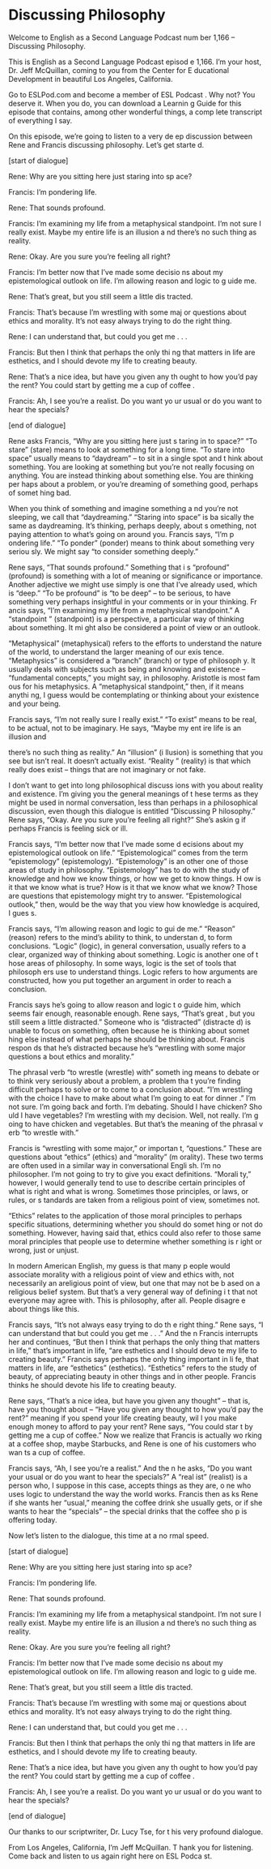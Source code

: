 # Discussing Philosophy

Welcome to English as a Second Language Podcast num ber 1,166 – Discussing Philosophy. 

This is English as a Second Language Podcast episod e 1,166. I’m your host, Dr. Jeff McQuillan, coming to you from the Center for E ducational Development in beautiful Los Angeles, California.  

Go to ESLPod.com and become a member of ESL Podcast . Why not? You deserve it. When you do, you can download a Learnin g Guide for this episode that contains, among other wonderful things, a comp lete transcript of everything I say. 

On this episode, we’re going to listen to a very de ep discussion between Rene and Francis discussing philosophy. Let’s get starte d. 

[start of dialogue] 

Rene: Why are you sitting here just staring into sp ace? 

Francis: I’m pondering life. 

Rene: That sounds profound. 

Francis: I’m examining my life from a metaphysical standpoint. I’m not sure I really exist. Maybe my entire life is an illusion a nd there’s no such thing as reality. 

Rene: Okay. Are you sure you’re feeling all right?  

Francis: I’m better now that I’ve made some decisio ns about my epistemological outlook on life. I’m allowing reason and logic to g uide me. 

Rene: That’s great, but you still seem a little dis tracted. 

Francis: That’s because I’m wrestling with some maj or questions about ethics and morality. It’s not easy always trying to do the  right thing. 

Rene: I can understand that, but could you get me .  . .  

Francis: But then I think that perhaps the only thi ng that matters in life are esthetics, and I should devote my life to creating beauty.  

 Rene: That’s a nice idea, but have you given any th ought to how you’d pay the rent? You could start by getting me a cup of coffee . 

Francis: Ah, I see you’re a realist. Do you want yo ur usual or do you want to hear the specials? 

[end of dialogue] 

Rene asks Francis, “Why are you sitting here just s taring in to space?” “To stare” (stare) means to look at something for a long time.  “To stare into space” usually means to “daydream” – to sit in a single spot and t hink about something. You are looking at something but you’re not really focusing  on anything. You are instead thinking about something else. You are thinking per haps about a problem, or you’re dreaming of something good, perhaps of somet hing bad.  

When you think of something and imagine something a nd you’re not sleeping, we call that “daydreaming.” “Staring into space” is ba sically the same as daydreaming. It’s thinking, perhaps deeply, about s omething, not paying attention to what’s going on around you. Francis says, “I’m p ondering life.” “To ponder” (ponder) means to think about something very seriou sly. We might say “to consider something deeply.”  

Rene says, “That sounds profound.” Something that i s “profound” (profound) is something with a lot of meaning or significance or importance. Another adjective we might use simply is one that I’ve already used, which is “deep.” “To be profound” is “to be deep” – to be serious, to have something very perhaps insightful in your comments or in your thinking. Fr ancis says, “I’m examining my life from a metaphysical standpoint.” A “standpoint ” (standpoint) is a perspective, a particular way of thinking about something. It mi ght also be considered a point of view or an outlook.  

“Metaphysical” (metaphysical) refers to the efforts  to understand the nature of the world, to understand the larger meaning of our exis tence. “Metaphysics” is considered a “branch” (branch) or type of philosoph y. It usually deals with subjects such as being and knowing and existence – “fundamental concepts,” you might say, in philosophy. Aristotle is most fam ous for his metaphysics. A “metaphysical standpoint,” then, if it means anythi ng, I guess would be contemplating or thinking about your existence and your being.  

Francis says, “I’m not really sure I really exist.”  “To exist” means to be real, to be actual, not to be imaginary. He says, “Maybe my ent ire life is an illusion and  

there’s no such thing as reality.” An “illusion” (i llusion) is something that you see but isn’t real. It doesn’t actually exist. “Reality ” (reality) is that which really does exist – things that are not imaginary or not fake.  

I don’t want to get into long philosophical discuss ions with you about reality and existence. I’m giving you the general meanings of t hese terms as they might be used in normal conversation, less than perhaps in a  philosophical discussion, even though this dialogue is entitled “Discussing P hilosophy.” Rene says, “Okay. Are you sure you’re feeling all right?” She’s askin g if perhaps Francis is feeling sick or ill.  

Francis says, “I’m better now that I’ve made some d ecisions about my epistemological outlook on life.” “Epistemological”  comes from the term “epistemology” (epistemology). “Epistemology” is an other one of those areas of study in philosophy. “Epistemology” has to do with the study of knowledge and how we know things, or how we get to know things. H ow is it that we know what is true? How is it that we know what we know? Those  are questions that epistemology might try to answer. “Epistemological outlook,” then, would be the way that you view how knowledge is acquired, I gues s.  

Francis says, “I’m allowing reason and logic to gui de me.” “Reason” (reason) refers to the mind’s ability to think, to understan d, to form conclusions. “Logic” (logic), in general conversation, usually refers to  a clear, organized way of thinking about something. Logic is another one of t hose areas of philosophy. In some ways, logic is the set of tools that philosoph ers use to understand things. Logic refers to how arguments are constructed, how you put together an argument in order to reach a conclusion.  

Francis says he’s going to allow reason and logic t o guide him, which seems fair enough, reasonable enough. Rene says, “That’s great , but you still seem a little distracted.” Someone who is “distracted” (distracte d) is unable to focus on something, often because he is thinking about somet hing else instead of what perhaps he should be thinking about. Francis respon ds that he’s distracted because he’s “wrestling with some major questions a bout ethics and morality.”  

The phrasal verb “to wrestle (wrestle) with” someth ing means to debate or to think very seriously about a problem, a problem tha t you’re finding difficult perhaps to solve or to come to a conclusion about. “I’m wrestling with the choice I have to make about what I’m going to eat for dinner .” I’m not sure. I’m going back and forth. I’m debating. Should I have chicken? Sho uld I have vegetables? I’m wrestling with my decision. Well, not really. I’m g oing to have chicken and vegetables. But that’s the meaning of the phrasal v erb “to wrestle with.”   

 Francis is “wrestling with some major,” or importan t, “questions.” These are questions about “ethics” (ethics) and “morality” (m orality). These two terms are often used in a similar way in conversational Engli sh. I’m no philosopher. I’m not going to try to give you exact definitions. “Morali ty,” however, I would generally tend to use to describe certain principles of what is right and what is wrong. Sometimes those principles, or laws, or rules, or s tandards are taken from a religious point of view, sometimes not.  

“Ethics” relates to the application of those moral principles to perhaps specific situations, determining whether you should do somet hing or not do something. However, having said that, ethics could also refer to those same moral principles that people use to determine whether something is r ight or wrong, just or unjust.  

In modern American English, my guess is that many p eople would associate morality with a religious point of view and ethics with, not necessarily an areligious point of view, but one that may not be b ased on a religious belief system. But that’s a very general way of defining i t that not everyone may agree with. This is philosophy, after all. People disagre e about things like this.  

Francis says, “It’s not always easy trying to do th e right thing.” Rene says, “I can understand that but could you get me . . .” And the n Francis interrupts her and continues, “But then I think that perhaps the only thing that matters in life,” that’s important in life, “are esthetics and I should devo te my life to creating beauty.” Francis says perhaps the only thing important in li fe, that matters in life, are “esthetics” (esthetics). “Esthetics” refers to the study of beauty, of appreciating beauty in other things and in other people. Francis  thinks he should devote his life to creating beauty.  

Rene says, “That’s a nice idea, but have you given any thought” – that is, have you thought about – “Have you given any thought to how you’d pay the rent?” meaning if you spend your life creating beauty, wil l you make enough money to afford to pay your rent? Rene says, “You could star t by getting me a cup of coffee.” Now we realize that Francis is actually wo rking at a coffee shop, maybe Starbucks, and Rene is one of his customers who wan ts a cup of coffee.  

Francis says, “Ah, I see you’re a realist.” And the n he asks, “Do you want your usual or do you want to hear the specials?” A “real ist” (realist) is a person who, I suppose in this case, accepts things as they are, o ne who uses logic to understand the way the world works. Francis then as ks Rene if she wants her “usual,” meaning the coffee drink she usually gets,  or if she wants to hear the “specials” – the special drinks that the coffee sho p is offering today.   

 Now let’s listen to the dialogue, this time at a no rmal speed. 

[start of dialogue] 

Rene: Why are you sitting here just staring into sp ace? 

Francis: I’m pondering life. 

Rene: That sounds profound. 

Francis: I’m examining my life from a metaphysical standpoint. I’m not sure I really exist. Maybe my entire life is an illusion a nd there’s no such thing as reality. 

Rene: Okay. Are you sure you’re feeling all right?  

Francis: I’m better now that I’ve made some decisio ns about my epistemological outlook on life. I’m allowing reason and logic to g uide me. 

Rene: That’s great, but you still seem a little dis tracted. 

Francis: That’s because I’m wrestling with some maj or questions about ethics and morality. It’s not easy always trying to do the  right thing. 

Rene: I can understand that, but could you get me .  . . 

Francis: But then I think that perhaps the only thi ng that matters in life are esthetics, and I should devote my life to creating beauty. 

Rene: That’s a nice idea, but have you given any th ought to how you’d pay the rent? You could start by getting me a cup of coffee . 

Francis: Ah, I see you’re a realist. Do you want yo ur usual or do you want to hear the specials? 

[end of dialogue] 

Our thanks to our scriptwriter, Dr. Lucy Tse, for t his very profound dialogue.  

From Los Angeles, California, I’m Jeff McQuillan. T hank you for listening. Come back and listen to us again right here on ESL Podca st.  

